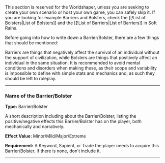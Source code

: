 This section is reserved for the Worldshaper, unless you are seeking to create your own scenario or host your own game, you can safely skip it. If you are looking for example Barriers and Bolsters, check the [[!List of Bolsters|List of Bolsters]] and the [[!List of Barriers|List of Barriers]] in Soft Rains.

Before going into how to write down a Barrier/Bolster, there are a few things that should be mentioned:

Barriers are things that negatively affect the survival of an individual without the support of civilization, while Bolsters are things that positively affect an individual in the same situation. It is recommended to avoid mental conditions and disorders when making these, as their scope and variability is impossible to define with simple stats and mechanics and, as such they should be left to roleplay.

___
### Name of the Barrier/Bolster
__Type:__ Barrier/Bolster

A short description including about the Barrier/Bolster, listing the positive/negative effects this Barrier/Bolster has on the player, both mechanically and narratively.

__Effect Value:__ Minor/Mild/Major/Extreme

__Requirement:__ A Keyword, Sapient, or Trade the player needs to acquire this Barrier/Bolster. If there is none, don't include it.

___